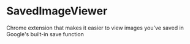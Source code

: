 # SavedImageViewer
Chrome extension that makes it easier to view images you've saved in Google's built-in save function
